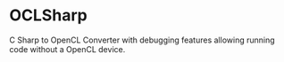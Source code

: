 # OCLSharp
C Sharp to OpenCL Converter with debugging features allowing running code without a OpenCL device.
